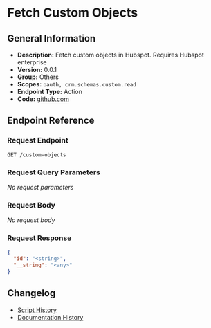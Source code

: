 # Fetch Custom Objects

## General Information

- **Description:** Fetch custom objects in Hubspot. Requires Hubspot enterprise
- **Version:** 0.0.1
- **Group:** Others
- **Scopes:** `oauth, crm.schemas.custom.read`
- **Endpoint Type:** Action
- **Code:** [github.com](https://github.com/NangoHQ/integration-templates/tree/main/integrations/hubspot/actions/fetch-custom-objects.ts)


## Endpoint Reference

### Request Endpoint

`GET /custom-objects`

### Request Query Parameters

_No request parameters_

### Request Body

_No request body_

### Request Response

```json
{
  "id": "<string>",
  "__string": "<any>"
}
```

## Changelog

- [Script History](https://github.com/NangoHQ/integration-templates/commits/main/integrations/hubspot/actions/fetch-custom-objects.ts)
- [Documentation History](https://github.com/NangoHQ/integration-templates/commits/main/integrations/hubspot/actions/fetch-custom-objects.md)

<!-- END  GENERATED CONTENT -->


